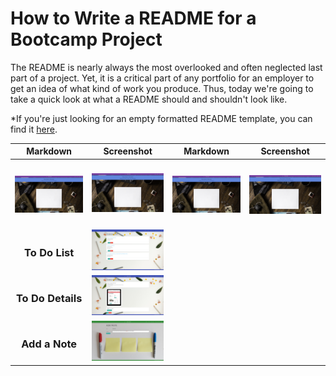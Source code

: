 # How to Write a README for a Bootcamp Project
The README is nearly always the most overlooked and often neglected last part of a project. Yet, it is a critical part of any portfolio for an employer to get an idea of what kind of work you produce. Thus, today we're going to take a quick look at what a README should and shouldn't look like. 

*If you're just looking for an empty formatted README template, you can find it [here](TemplateREADME.md).

| Markdown | Screenshot | Markdown | Screenshot|
|----------| -----------|----------|-----------|
 | <h3 align="center"><img src="./home_screenshot.jpg" width="600"></h3> | <img src="./home_screenshot.jpg" width="600"> | <h3 align="center"><img src="./home_screenshot.jpg" width="600"></h3> | <h3 align="center"><img src="./home_screenshot.jpg" width="600"></h3>
 | <h3 align="center">To Do List</h3> | <img src="./todos_list_screenshot.jpg" width="600">
 | <h3 align="center">To Do Details</h3> | <img src="./todo_details_screenshot.jpg" width="600">
 | <h3 align="center">Add a Note</h3> | <img src="./note_add_screenshot.jpg" width="600"> 



